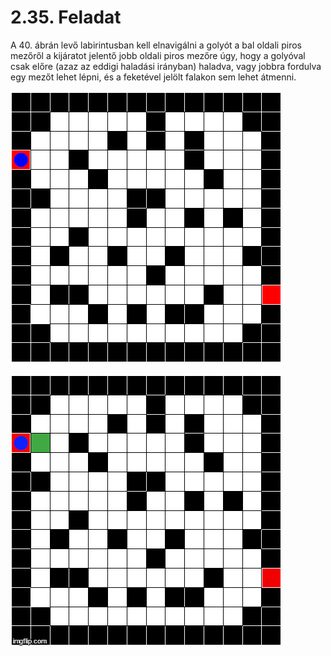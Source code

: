 # 2.35. Feladat

A 40. ábrán levő labirintusban kell elnavigálni a golyót a bal oldali piros 
mezőről a kijáratot jelentő jobb oldali piros mezőre úgy, hogy a golyóval csak
előre (azaz az eddigi haladási irányban) haladva, vagy jobbra fordulva egy
mezőt lehet lépni, és a feketével jelölt falakon sem lehet átmenni.

![Feladat 2.35](/src/main/resources/images/readme_map.png "Feladat 2.35")

![Feladat 2.35](/src/main/resources/images/solution.gif "Feladat 2.35")